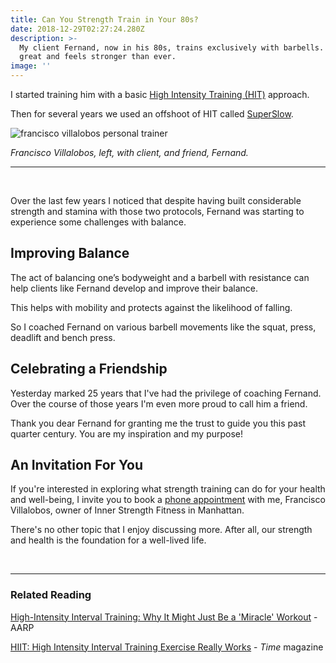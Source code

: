 ```yaml
---
title: Can You Strength Train in Your 80s?
date: 2018-12-29T02:27:24.280Z
description: >-
  My client Fernand, now in his 80s, trains exclusively with barbells. He looks
  great and feels stronger than ever.
image: ''
---
```

I started training him with a basic <a href="https://en.wikipedia.org/wiki/High-intensity_training" target="blank">High Intensity Training (HIT)</a> approach. 

Then for several years we used an offshoot of HIT called <a href="https://en.wikipedia.org/wiki/Super_Slow" target="blank">SuperSlow</a>.

![francisco villalobos personal trainer](/img/francisco-villalobos-with-client.png "francisco villalobos personal trainer")

_Francisco Villalobos, left, with client, and friend, Fernand._

<hr><br/>

Over the last few years I noticed that despite having built considerable strength and stamina with those two protocols, Fernand was starting to experience some challenges with balance.

## Improving Balance

The act of balancing one’s bodyweight and a barbell with resistance can help clients like Fernand develop and improve their balance. 

This helps with mobility and protects against the likelihood of falling.  

So I coached Fernand on various barbell movements like the squat, press, deadlift and bench press.

## Celebrating a Friendship

Yesterday marked 25 years that I've had the privilege of coaching Fernand. Over the course of those years I'm even more proud to call him a friend.

Thank you dear Fernand for granting me the trust to guide you this past quarter century. You are my inspiration and my purpose!

## An Invitation For You

If you're interested in exploring what strength training can do for your health and well-being, I invite you to book a <a href="https://calendly.com/isfny/15min" target="blank">phone appointment</a> with me, Francisco Villalobos, owner of Inner Strength Fitness in Manhattan. 

There's no other topic that I enjoy discussing more. After all, our strength and health is the foundation for a well-lived life.


<br/><hr>

### Related Reading

<a href="https://www.aarp.org/health/healthy-living/info-2018/high-intensity-interval-training-workout.html" target="blank">High-Intensity Interval Training: Why It Might Just Be a 'Miracle' Workout</a> - AARP

<a href="https://time.com/4893161/hiit-high-intensity-interval-training-exercise/" target="blank">HIIT: High Intensity Interval Training Exercise Really Works</a>  -  _Time_ magazine
